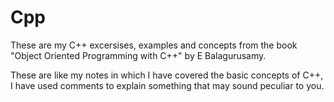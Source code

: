 # Cpp

These are my C++ excersises, examples and concepts from the book "Object Oriented Programming with C++" by E Balagurusamy.

These are like my notes in which I have covered the basic concepts of C++, I have used comments to explain something that may sound peculiar to you. 
